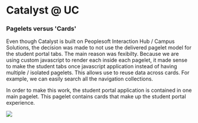 # Catalyst @ UC

### Pagelets versus 'Cards'
Even though Catalyst is built on Peoplesoft Interaction Hub / Campus Solutions, the decision was made to not use the delivered pagelet model for the student portal tabs.  The main reason was fexibilty.  Because we are using custom javascript to render each inside each pagelet, it made sense to make the student tabs once javascript application instead of having multiple / isolated pagelets.  This allows use to reuse data across cards.  For example, we can easily search all the navigation collections.

In order to make this work, the student portal application is contained in one main pagelet.  This pagelet contains cards that make up the student portal experience. 

![]({{site.baseurl}}//academics.png)